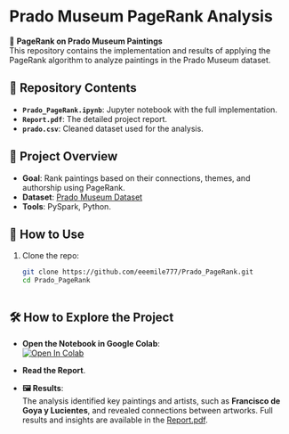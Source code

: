 # Prado Museum PageRank Analysis

🎨 **PageRank on Prado Museum Paintings**  
This repository contains the implementation and results of applying the PageRank algorithm to analyze paintings in the Prado Museum dataset.

## 📂 Repository Contents
- **`Prado_PageRank.ipynb`**: Jupyter notebook with the full implementation.
- **`Report.pdf`**: The detailed project report.
- **`prado.csv`**: Cleaned dataset used for the analysis.

## 📖 Project Overview
- **Goal**: Rank paintings based on their connections, themes, and authorship using PageRank.
- **Dataset**: [Prado Museum Dataset](https://www.kaggle.com/datasets/maparla/prado-museum-pictures)
- **Tools**: PySpark, Python.

## 🚀 How to Use
1. Clone the repo:
   ```bash
   git clone https://github.com/eeemile777/Prado_PageRank.git
   cd Prado_PageRank
  

## 🛠️ How to Explore the Project

- **Open the Notebook in Google Colab**:  
  [![Open In Colab](https://colab.research.google.com/assets/colab-badge.svg)](https://colab.research.google.com/github/eeemile777/Prado_PageRank/blob/main/Prado_PageRank.ipynb)

- **Read the Report**.

- **🖼️ Results**:  
  The analysis identified key paintings and artists, such as **Francisco de Goya y Lucientes**, and revealed connections between artworks. Full results and insights are available in the [Report.pdf](https://github.com/eeemile777/Prado_PageRank/blob/main/Prado_PageRank.pdf).
